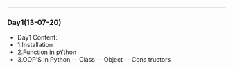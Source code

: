 ____
### Day1(13-07-20)
- Day1 Content:
- 1.Installation
- 2.Function in pYthon 
- 3.OOP'S in Python
  -- Class
  -- Object
  -- Cons tructors
